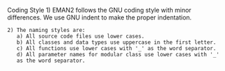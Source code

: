Coding Style
    1) EMAN2 follows the GNU coding style with minor differences. We use
       GNU indent to make the proper indentation.

    2) The naming styles are:
       a) All source code files use lower cases.
       b) All classes and data types use uppercase in the first letter.
       c) All functions use lower cases with '_' as the word separator.
       d) All parameter names for modular class use lower cases with '_' 
       as the word separator.

